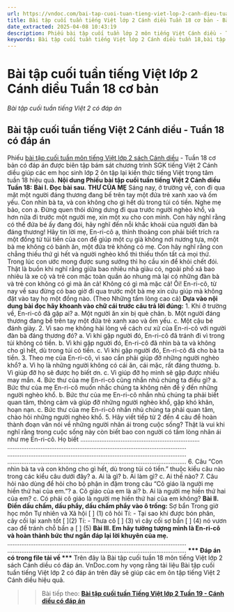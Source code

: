 ```yaml
---
url: https://vndoc.com/bai-tap-cuoi-tuan-tieng-viet-lop-2-canh-dieu-tuan-18-co-ban-312739
title: Bài tập cuối tuần tiếng Việt lớp 2 Cánh diều Tuần 18 cơ bản - Bài tập cuối tuần tiếng Việt 2 có đáp án - VnDoc.com
date_extracted: 2025-04-08 10:43:19
description: Phiếu bài tập cuối tuần lớp 2 môn tiếng Việt Cánh diều - Tuần 18 có đáp án giúp các em học sinh củng cố kiến thức tiếng Việt lớp 2 Cánh diều hiệu quả.
keywords: Bài tập cuối tuần tiếng Việt lớp 2 Cánh diều tuần 18,bài tập cuối tuần tiếng việt 2 tuần 18,bài tập cuối tuần môn tiếng việt lớp 2 Cánh diều tuần 18,bài tập cuối tuần tiếng việt lớp 2 sách Cánh diều tuần 18,bài tập cuối tuần 18 môn tiếng việt lớp 2 Cánh diều,bài tập cuối tuần 18 tiếng việt 2 Cánh diều,bài tập tiếng việt lớp 2 tuần 18,phiếu bài tập tiếng việt lớp 2 tuần 18,đề tiếng việt lớp 2 tuần 18
---
```


# Bài tập cuối tuần tiếng Việt lớp 2 Cánh diều Tuần 18 cơ bản
 _Bài tập cuối tuần tiếng Việt 2 có đáp án_
## Bài tập cuối tuần tiếng Việt 2 Cánh diều - Tuần 18 có đáp án
Phiếu [bài tập cuối tuần môn tiếng Việt lớp 2 sách Cánh diều](<https://vndoc.com/bai-tap-cuoi-tuan-lop-2-mon-tieng-viet-cd>) \- Tuần 18 cơ bản có đáp án được biên tập bám sát chương trình SGK tiếng Việt 2 Cánh diều giúp các em học sinh lớp 2 ôn tập lại kiến thức tiếng Việt trọng tâm tuần 18 hiệu quả.
**Nội dung Phiếu bài tập cuối tuần tiếng Việt 2 Cánh diều Tuần 18:**
**Bài I. Đọc bài sau.**
**THƯ CỦA MẸ**
Sáng nay, ở trường về, con đi qua mặt một người đáng thương đang bế trên tay một đứa trẻ xanh xao và ốm yếu. Con nhìn bà ta, và con không cho gì hết dù trong túi có tiền.
Nghe mẹ bảo, con ạ. Đừng quen thói dửng dưng đi qua trước người nghèo khổ, và hơn nữa đi trước một người mẹ, xin một xu cho con mình. Con hãy nghĩ rằng có thể đứa bé ấy đang đói, hãy nghĩ đến nỗi khắc khoải của người đàn bà đáng thương\!
Hãy tin lời mẹ, En-ri-cô ạ, thỉnh thoảng con phải biết trích ra một đồng từ túi tiền của con để giúp một cụ già không nơi nương tựa, một bà mẹ không có bánh ăn, một đứa trẻ không có mẹ. Con hãy nghĩ rằng con chẳng thiếu thứ gì hết và người nghèo khổ thì thiếu thốn tất cả mọi thứ. Trong lúc con ước mong được sung sướng thì họ cầu xin để khỏi chết đói. Thật là buồn khi nghĩ rằng giữa bao nhiêu nhà giàu có, ngoài phố xá bao nhiêu là xe cộ và trẻ con mặc toàn quần áo nhung mà lại có những đàn bà và trẻ con không có gì mà ăn cả\! Không có gì mà mặc cả\! Ôi\! En-ri-cô, từ nay về sau đừng có bao giờ đi qua trước một bà mẹ xin cứu giúp mà không đặt vào tay họ một đồng nào.
\(Theo Những tấm lòng cao cả\)
**Dựa vào nội dung bài đọc hãy khoanh vào chữ cái trước câu trả lời đúng:**
1\. Khi ở trường về, En-ri-cô đã gặp ai?
a. Một người ăn xin bị què chân.
b. Một người đáng thương đang bế trên tay một đứa trẻ xanh xao và ốm yếu.
c. Một cậu bé đánh giày.
2\. Vì sao mẹ không hài lòng về cách cư xử của En-ri-cô với người đàn bà đáng thương đó?
a. Vì khi gặp người đó, En-ri-cô đã tránh đi vì trong túi không có tiền.
b. Vì khi gặp người đó, En-ri-cô đã nhìn bà ta và không cho gì hết, dù trong túi có tiền.
c. Vì khi gặp người đó, En-ri-cô đã cho bà ta tiền.
3\. Theo mẹ của En-ri-cô, vì sao cần phải giúp đỡ những người nghèo khổ?
a. Vì họ là những người không có cái ăn, cái mặc, rất đáng thương.
b. Vì giúp đỡ họ sẽ được họ biết ơn.
c. Vì giúp đỡ họ mình sẽ gặp được nhiều may mắn.
4\. Bức thư của mẹ En-ri-cô cũng nhắn nhủ chúng ta điều gì?
a. Bức thư của mẹ En-ri-cô muốn nhắc chúng ta không nên để ý đến những người nghèo khổ.
b. Bức thư của mẹ En-ri-cô nhắn nhủ chúng ta phải biết quan tâm, thông cảm và giúp đỡ những người nghèo khổ, gặp khó khăn, hoạn nạn.
c. Bức thư của mẹ En-ri-cô nhắn nhủ chúng ta phải quan tâm, chào hỏi những người nghèo khổ.
5\. Hãy viết tiếp từ 2 đến 4 câu để hoàn thành đoạn văn nói về những người nhân ái trong cuộc sống?
Thật là vui khi nghĩ rằng trong cuộc sống này còn biết bao con người có tấm lòng nhân ái như mẹ En-ri-cô. Họ biết ....................................................................
………………………………………………………………………………………...
………………………………………………………………………………………...
………………………………………………………………………………………...
6\. Câu “Con nhìn bà ta và con không cho gì hết, dù trong túi có tiền.” thuộc kiểu câu nào trong các kiểu câu dưới đây?
a. Ai là gì? b. Ai làm gì? c. Ai thế nào?
7\. Câu hỏi nào dùng để hỏi cho bộ phận in đậm trong câu “Cô giáo là người mẹ hiền thứ hai của em.”?
a. Cô giáo của em là ai?
b. Ai là người mẹ hiền thứ hai của em?
c. Có phải cô giáo là người mẹ hiền thứ hai của em không?
**Bài II. Điền dấu chấm, dấu phẩy, dấu chấm phẩy vào ô trống:**
Sợ bẩn
Trong giờ học môn Tự nhiên và Xã hội \[ \] \(1\) cô hỏi Tí:
\- Tại sao khi được bón phân, cây cối lại xanh tốt \[ \]\(2\)
Tí:
\- Thưa cô \[ \] \(3\) vì cây cối sợ bẩn \[ \] \(4\) nó vươn cao để tránh chỗ bẩn ạ \[ \] \(5\)
**Bài III. Em hãy tưởng tượng mình là En-ri-cô và hoàn thành bức thư ngắn đáp lại lời khuyên của mẹ.**
………………………………………………………………………………………...
…………………………………………………………………………………………
**\*\*\* Đáp án có trong file tải về \*\*\***
Trên đây là Bài tập cuối tuần 18 môn tiếng Việt lớp 2 sách Cánh diều có đáp án. VnDoc.com hy vọng rằng tài liệu Bài tập cuối tuần tiếng Việt lớp 2 có đáp án trên đây sẽ giúp các em ôn tập tiếng Việt 2 Cánh diều hiệu quả.
>> Bài tiếp theo: [**Bài tập cuối tuần Tiếng Việt lớp 2 Tuần 19 - Cánh diều có đáp án**](<https://vndoc.com/bai-tap-cuoi-tuan-tieng-viet-lop-2-canh-dieu-tuan-19-co-ban-315689>)
